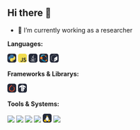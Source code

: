 ## Hi there 👋

<!--
**adrian-willi/adrian-willi** is a ✨ _special_ ✨ repository because its `README.md` (this file) appears on your GitHub profile.

Here are some ideas to get you started:

- 🔭 I’m currently working on ...
- 🌱 I’m currently learning ...
- 👯 I’m looking to collaborate on ...
- 🤔 I’m looking for help with ...
- 💬 Ask me about ...
- 📫 How to reach me: ...
- 😄 Pronouns: ...
- ⚡ Fun fact: ...
-->
- 🔭 I’m currently working as a researcher

**Languages:**  

<code><img height="20" src="https://github.com/tandpfun/skill-icons/blob/main/icons/Python-Dark.svg"></code>
<code><img height="20" src="https://github.com/tandpfun/skill-icons/blob/main/icons/JavaScript.svg"></code>
<code><img height="20" src="https://github.com/tandpfun/skill-icons/blob/main/icons/Java-Dark.svg"></code>
<code><img height="20" src="https://github.com/tandpfun/skill-icons/blob/main/icons/Octave-Dark.svg"></code>
<code><img height="20" src="https://github.com/tandpfun/skill-icons/blob/main/icons/Bash-Dark.svg"></code>

**Frameworks & Librarys:**  

<code><img height="20" src="https://github.com/tandpfun/skill-icons/blob/main/icons/PyTorch-Dark.svg"></code>
<code><img height="20" src="https://github.com/tandpfun/skill-icons/blob/main/icons/TensorFlow-Dark.svg"></code>

**Tools & Systems:**  

<code><img height="20" src="https://cdn.svgporn.com/logos/docker-icon.svg"></code>
<code><img height="20" src="https://github.com/wandb/assets/blob/main/wandb-dots-logo.svg"></code>
<code><img height="20" src="https://cdn.svgporn.com/logos/git-icon.svg"></code>
<code><img height="20" src="https://cdn.svgporn.com/logos/grafana.svg"></code>
<code><img height="20" src="https://github.com/tandpfun/skill-icons/blob/main/icons/Linux-Dark.svg"></code>
<code><img height="20" src="https://github.com/tandpfun/skill-icons/blob/main/icons/Windows-Dark.svg"></code>





